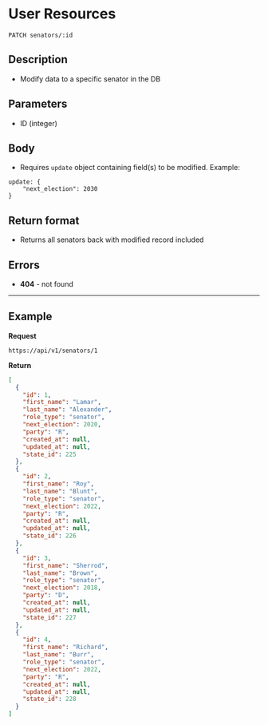 # User Resources

    PATCH senators/:id

## Description
* Modify data to a specific senator in the DB

## Parameters
* ID (integer)

## Body
* Requires `update` object containing field(s) to be modified. Example:

```
update: {
    "next_election": 2030 
}
```

## Return format
* Returns all senators back with modified record included

## Errors
* **404** - not found

***

## Example
**Request**

    https://api/v1/senators/1

**Return**
``` json
[
  {
    "id": 1,
    "first_name": "Lamar",
    "last_name": "Alexander",
    "role_type": "senator",
    "next_election": 2020,
    "party": "R",
    "created_at": null,
    "updated_at": null,
    "state_id": 225
  },
  {
    "id": 2,
    "first_name": "Roy",
    "last_name": "Blunt",
    "role_type": "senator",
    "next_election": 2022,
    "party": "R",
    "created_at": null,
    "updated_at": null,
    "state_id": 226
  },
  {
    "id": 3,
    "first_name": "Sherrod",
    "last_name": "Brown",
    "role_type": "senator",
    "next_election": 2018,
    "party": "D",
    "created_at": null,
    "updated_at": null,
    "state_id": 227
  },
  {
    "id": 4,
    "first_name": "Richard",
    "last_name": "Burr",
    "role_type": "senator",
    "next_election": 2022,
    "party": "R",
    "created_at": null,
    "updated_at": null,
    "state_id": 228
  }
]
```
